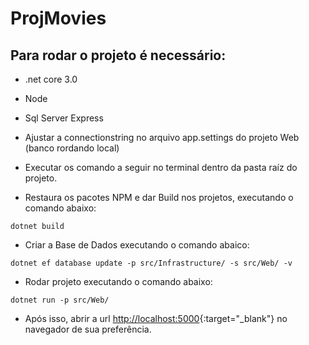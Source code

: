 # ProjMovies
Para rodar o projeto é necessário:
-----------
* .net core 3.0
* Node
* Sql Server Express
* Ajustar a connectionstring no arquivo app.settings do projeto Web (banco rordando local)

* Executar os comando a seguir no terminal dentro da pasta raíz do projeto.

* Restaura os pacotes NPM e dar Build nos projetos, executando o comando abaixo:
```
dotnet build
```
* Criar a Base de Dados executando o comando abaico:
```
dotnet ef database update -p src/Infrastructure/ -s src/Web/ -v
```
* Rodar projeto executando o comando abaixo:
```
dotnet run -p src/Web/
```
* Após isso, abrir a url [http://localhost:5000](http://localhost:5000){:target="_blank"} no navegador de sua preferência.

